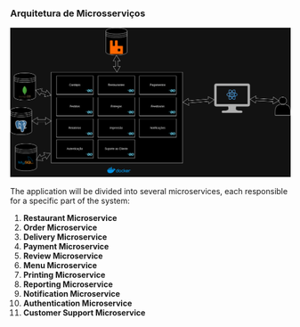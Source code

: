 ### Arquitetura de Microsserviços
![Application Overview](assets/overview.png)

The application will be divided into several microservices, each responsible for a specific part of the system:

1. **Restaurant Microservice**
2. **Order Microservice**
3. **Delivery Microservice**
4. **Payment Microservice**
5. **Review Microservice**
6. **Menu Microservice**
7. **Printing Microservice**
8. **Reporting Microservice**
9. **Notification Microservice**
10. **Authentication Microservice**
11. **Customer Support Microservice**

